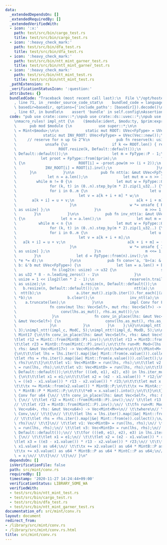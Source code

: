 ```yaml
---
data:
  _extendedDependsOn: []
  _extendedRequiredBy: []
  _extendedVerifiedWith:
  - icon: ':x:'
    path: test/src/bin/cargo_test.rs
    title: test/src/bin/cargo_test.rs
  - icon: ':heavy_check_mark:'
    path: test/src/bin/dfa_test.rs
    title: test/src/bin/dfa_test.rs
  - icon: ':heavy_check_mark:'
    path: test/src/bin/ntt_mint_garner_test.rs
    title: test/src/bin/ntt_mint_garner_test.rs
  - icon: ':heavy_check_mark:'
    path: test/src/bin/ntt_mint_test.rs
    title: test/src/bin/ntt_mint_test.rs
  _pathExtension: rs
  _verificationStatusIcon: ':question:'
  attributes: {}
  bundledCode: "Traceback (most recent call last):\n  File \"/opt/hostedtoolcache/Python/3.9.0/x64/lib/python3.9/site-packages/onlinejudge_verify/documentation/build.py\"\
    , line 71, in _render_source_code_stat\n    bundled_code = language.bundle(stat.path,\
    \ basedir=basedir, options={'include_paths': [basedir]}).decode()\n  File \"/opt/hostedtoolcache/Python/3.9.0/x64/lib/python3.9/site-packages/onlinejudge_verify/languages/user_defined.py\"\
    , line 67, in bundle\n    assert 'bundle' in self.config\nAssertionError\n"
  code: "pub use crate::conv::*;\npub use crate::ds::uvec::*;\npub use crate::mint::*;\n\
    \nmacro_rules! impl_ntt {\n    ($module:ident, $modu:ty, $prim:expr) => {\n  \
    \      pub mod $module {\n            use super::*;\n\n            type FpType\
    \ = Mint<$modu>;\n\n            static mut ROOT: UVec<FpType> = UVec(Vec::new());\n\
    \            static mut INV_ROOT: UVec<FpType> = UVec(Vec::new());\n\n       \
    \     // reserve for n up to 2^k\n            pub fn reserve(k: usize) {\n   \
    \             unsafe {\n                    if k <= ROOT.len() { return; }\n \
    \                   ROOT.resize(k, Default::default());\n                    INV_ROOT.resize(k,\
    \ Default::default());\n                    let m = FpType::P - 1;\n         \
    \           let proot = FpType::from($prim);\n                    for i in 0..k\
    \ {\n                        ROOT[i] = -proot.pow(m >> (i + 2));\n           \
    \             INV_ROOT[i] = ROOT[i].inv();\n                    }\n          \
    \      }\n            }\n\n            pub fn ntt(a: &mut UVec<FpType>) {\n  \
    \              let n = a.len();\n                let mut m = n >> 1;\n       \
    \         while m != 0 {\n                    let mut w = FpType::ONE;\n     \
    \               for (k, t) in (0..n).step_by(m * 2).zip(1_u32..) {\n         \
    \               for i in 0..m {\n                            let u = a[k + i];\n\
    \                            let v = a[k + i + m] * w;\n                     \
    \       a[k + i] = u + v;\n                            a[k + i + m] = u - v;\n\
    \                        }\n                        w *= unsafe { ROOT[t.trailing_zeros()\
    \ as usize] };\n                    }\n                    m >>= 1;\n        \
    \        }\n            }\n\n            pub fn inv_ntt(a: &mut UVec<FpType>)\
    \ {\n                let n = a.len();\n                let mut m = 1;\n      \
    \          while m < n {\n                    let mut w = FpType::ONE;\n     \
    \               for (k, t) in (0..n).step_by(m * 2).zip(1_u32..) {\n         \
    \               for i in 0..m {\n                            let u = a[k + i];\n\
    \                            let v = a[k + i + m];\n                         \
    \   a[k + i] = u + v;\n                            a[k + i + m] = (u - v) * w;\n\
    \                        }\n                        w *= unsafe { INV_ROOT[t.trailing_zeros()\
    \ as usize] };\n                    }\n                    m <<= 1;\n        \
    \        }\n                let d = FpType::from(n).inv();\n                a.iter_mut().for_each(|e|\
    \ *e *= d);\n            }\n\n            pub fn conv<'a, 'b>(a: &'a mut UVec<FpType>,\
    \ b: &'b mut UVec<FpType>) {\n                let len = a.len() + b.len() - 1;\n\
    \                fn ilog2(n: usize) -> u32 {\n                    std::mem::size_of::<usize>()\
    \ as u32 * 8 - n.leading_zeros() - 1\n                }\n                let n:\
    \ usize = 1 << ilog2(len * 2 - 1);\n                reserve(n.trailing_zeros()\
    \ as usize);\n                a.resize(n, Default::default());\n             \
    \   b.resize(n, Default::default());\n                ntt(a);\n              \
    \  ntt(b);\n                a.iter_mut().zip(b.iter()).for_each(|(a, b)| *a *=\
    \ *b);\n                b.clear();\n                inv_ntt(a);\n            \
    \    a.truncate(len);\n            }\n\n            impl Conv for FpType {\n \
    \               fn conv(mut lhs: Vec<Self>, mut rhs: Vec<Self>) -> Vec<Self> {\n\
    \                    conv(lhs.as_mut(), rhs.as_mut());\n                    lhs\n\
    \                }\n                fn conv_in_place(lhs: &mut Vec<Self>, rhs:\
    \ &mut Vec<Self>) {\n                    conv(lhs.as_mut(), rhs.as_mut());\n \
    \               }\n            }\n        }\n    };\n}\n\nimpl_ntt!(impl_b, ModB,\
    \ 3);\nimpl_ntt!(impl_c, ModC, 5);\nimpl_ntt!(impl_d, ModD, 5);\n\nimpl Conv for\
    \ Mint17 {\n\tfn conv_in_place(lhs: &mut Vec<Self>, rhs: &mut Vec<Self>) {\n\t\
    \tlet r12 = MintC::from(MintB::P).inv();\n\t\tlet r13 = MintD::from(MintB::P).inv();\n\
    \t\tlet r23 = MintD::from(MintC::P).inv();\n\t\tfn run<M: Mod>(lhs: &mut Vec<Mint17>,\
    \ rhs: &mut Vec<Mint17>) -> Vec<Mint<M>>\n\t\twhere\n\t\t\tMint<M>: Conv,\n\t\t\
    {\n\t\t\tlet lhs = lhs.iter().map(|&e| Mint::from(e.value())).collect();\n\t\t\
    \tlet rhs = rhs.iter().map(|&e| Mint::from(e.value())).collect();\n\t\t\tConv::conv(lhs,\
    \ rhs)\n\t\t}\n\t\tlet v1: Vec<MintB> = run(lhs, rhs);\n\t\tlet v2: Vec<MintC>\
    \ = run(lhs, rhs);\n\t\tlet v3: Vec<MintD> = run(lhs, rhs);\n\t\tlhs.resize(v1.len(),\
    \ Default::default());\n\t\tfor (((e0, e1), e2), e3) in lhs.iter_mut().zip(v1).zip(v2).zip(v3)\
    \ {\n\t\t\tlet x1 = e1;\n\t\t\tlet x2 = (e2 - x1.value()) * r12;\n\t\t\tlet x3\
    \ = ((e3 - x1.value()) * r13 - x2.value()) * r23;\n\t\t\tlet mut x = MintA::from(x1.value());\n\
    \t\t\tx += MintA::from(x2.value()) * MintB::P;\n\t\t\tx += MintA::from(x3.value())\
    \ * MintB::P * MintC::P;\n\t\t\t*e0 = x.value().into();\n\t\t}\n\t}\n}\n\n// impl\
    \ Conv for u64 {\n// \tfn conv_in_place(lhs: &mut Vec<Self>, rhs: &mut Vec<Self>)\
    \ {\n// \t\tlet r12 = MintC::from(MintB::P).inv();\n// \t\tlet r13 = MintD::from(MintB::P).inv();\n\
    // \t\tlet r23 = MintD::from(MintC::P).inv();\n// \t\tfn run<M: Mod>(lhs: &mut\
    \ Vec<u64>, rhs: &mut Vec<u64>) -> Vec<Mint<M>>\n// \t\twhere\n// \t\t\tMint<M>:\
    \ Conv,\n// \t\t{\n// \t\t\tlet lhs = lhs.iter().map(|&e| Mint::from(e)).collect();\n\
    // \t\t\tlet rhs = rhs.iter().map(|&e| Mint::from(e)).collect();\n// \t\t\tConv::conv(lhs,\
    \ rhs)\n// \t\t}\n// \t\tlet v1: Vec<MintB> = run(lhs, rhs);\n// \t\tlet v2: Vec<MintC>\
    \ = run(lhs, rhs);\n// \t\tlet v3: Vec<MintD> = run(lhs, rhs);\n// \t\tlhs.resize(v1.len(),\
    \ Default::default());\n// \t\tfor (((e0, e1), e2), e3) in lhs.iter_mut().zip(v1).zip(v2).zip(v3)\
    \ {\n// \t\t\tlet x1 = e1;\n// \t\t\tlet x2 = (e2 - x1.value()) * r12;\n// \t\t\
    \tlet x3 = ((e3 - x1.value()) * r13 - x2.value()) * r23;\n// \t\t\tlet mut x =\
    \ x1.value() as u64;\n// \t\t\tx += x2.value() as u64 * MintB::P as u64;\n// \t\
    \t\tx += x3.value() as u64 * MintB::P as u64 * MintC::P as u64;\n// \t\t\t*e0\
    \ = x;\n// \t\t}\n// \t}\n// }\n"
  dependsOn: []
  isVerificationFile: false
  path: src/mint/conv.rs
  requiredBy: []
  timestamp: '2020-11-27 14:24:44+09:00'
  verificationStatus: LIBRARY_SOME_WA
  verifiedWith:
  - test/src/bin/ntt_mint_test.rs
  - test/src/bin/cargo_test.rs
  - test/src/bin/dfa_test.rs
  - test/src/bin/ntt_mint_garner_test.rs
documentation_of: src/mint/conv.rs
layout: document
redirect_from:
- /library/src/mint/conv.rs
- /library/src/mint/conv.rs.html
title: src/mint/conv.rs
---
```


